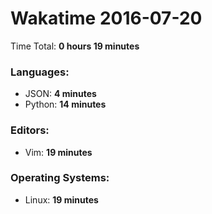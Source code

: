 # Wakatime 2016-07-20

Time Total: **0 hours 19 minutes**

### Languages:
- JSON: **4 minutes** 
- Python: **14 minutes** 

### Editors:
- Vim: **19 minutes** 

### Operating Systems:
- Linux: **19 minutes** 

